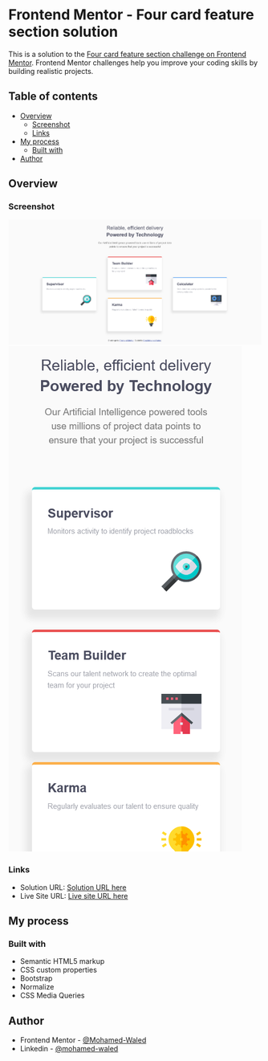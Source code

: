 # Frontend Mentor - Four card feature section solution

This is a solution to the [Four card feature section challenge on Frontend Mentor](https://www.frontendmentor.io/challenges/four-card-feature-section-weK1eFYK). Frontend Mentor challenges help you improve your coding skills by building realistic projects. 

## Table of contents

- [Overview](#overview)
  - [Screenshot](#screenshot)
  - [Links](#links)
- [My process](#my-process)
  - [Built with](#built-with)
- [Author](#author)

## Overview

### Screenshot

![](images/Screenshot%202022-04-13%20at%2013-55-35%20Frontend%20Mentor%20Four%20card%20feature%20section.png)
![](images/Screenshot%202022-04-13%20at%2013-55-52%20Frontend%20Mentor%20Four%20card%20feature%20section.png)

### Links

- Solution URL: [Solution URL here](https://www.frontendmentor.io/solutions/four-card-feature-section-challenge-using-bootstrap-Hkx3hEN4c)
- Live Site URL: [Live site URL here](https://mohamed-waled.github.io/Four-Card-Feature-Section/)

## My process

### Built with

- Semantic HTML5 markup
- CSS custom properties
- Bootstrap
- Normalize
- CSS Media Queries

## Author

- Frontend Mentor - [@Mohamed-Waled](https://www.frontendmentor.io/profile/Mohamed-Waled)
- Linkedin - [@mohamed-waled](https://www.linkedin.com/in/mohamed-waled-82a51a1bb/)
